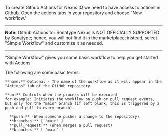 
To create Github Actions for Nexus IQ we need to have access to actions in Github. Open the actions tabs in your repository and choose "New workflow."
*****************
**Note:** Github Actions for Sonatype Nexus is NOT OFFICIALLY SUPPORTED by Sonatype; hence, you will not find it in the marketplace; instead, select "Simple Workflow" and customize it as needed.
*****************
"Simple Workflow" gives you some basic workflow to help you get started with Actions

The following are some basic terms:
~~~~~~~~~~~
**name:** Optional - The name of the workflow as it will appear in the "Actions" tab of the GitHub repository.

**on:** Controls when the process will be executed
for example: Initiates the workflow on push or pull request events, but only for the "main" branch (if left blank, this is triggered by a push and pull to every branch).

  **push:** (When someone pushes a change to the repository)
  **branches:** [ "main" ]
  **pull_request:** (When merges a pull request)
  **branches:** [ "main" ]
